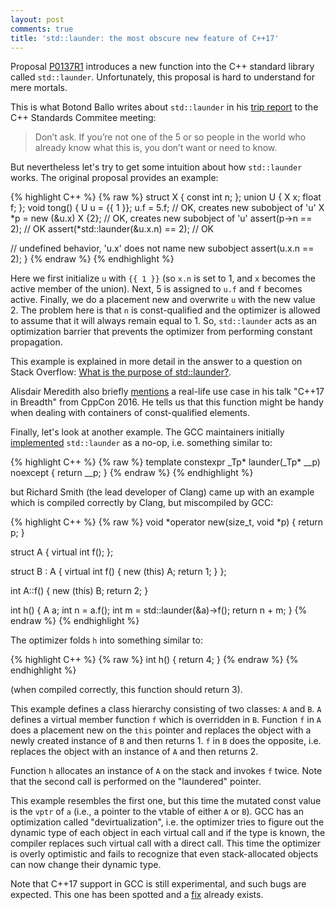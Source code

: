 ```yaml
---
layout: post
comments: true
title: 'std::launder: the most obscure new feature of C++17'
---
```

Proposal [P0137R1](http://www.open-std.org/jtc1/sc22/wg21/docs/papers/2016/p0137r1.html)
introduces a new function into the C++ standard library called `std::launder`.
Unfortunately, this proposal is hard to understand for mere mortals.

This is what Botond Ballo writes about `std::launder` in his [trip report](https://botondballo.wordpress.com/2016/07/06/trip-report-c-standards-meeting-in-oulu-june-2016/)
to the C++ Standards Commitee meeting:

> Don’t ask. If you’re not one of the 5 or so people in the world who already
> know what this is, you don’t want or need to know.

But nevertheless let's try to get some intuition about how `std::launder` works.
The original proposal provides an example:

{% highlight C++ %}
{% raw %}
struct X { const int n; };
union U { X x; float f; };
void tong() {
  U u = {{ 1 }};
  u.f = 5.f;               // OK, creates new subobject of 'u'
  X *p = new (&u.x) X {2}; // OK, creates new subobject of 'u'
  assert(p->n == 2);       // OK
  assert(*std::launder(&u.x.n) == 2); // OK

  // undefined behavior, 'u.x' does not name new subobject
  assert(u.x.n == 2);
}
{% endraw %}
{% endhighlight %}

Here we first initialize `u` with `{{ 1 }}` (so `x.n` is set to 1, and `x`
becomes the active member of the union). Next, 5 is assigned to `u.f` and
`f` becomes active. Finally, we do a placement new and overwrite `u` with
the new value 2. The problem here is that `n` is const-qualified and the
optimizer is allowed to assume that it will always remain equal to 1. So,
`std::launder` acts as an optimization barrier that prevents the optimizer from
performing constant propagation.

This example is explained in more detail in the answer to a question on Stack
Overflow: [What is the purpose of std::launder?](http://stackoverflow.com/questions/39382501/what-is-the-purpose-of-stdlaunder).

Alisdair Meredith also briefly [mentions](https://youtu.be/-rIixnNJM4k?t=583) a
real-life use case in his talk "C++17 in Breadth" from CppCon 2016. He tells us
that this function might be handy when dealing with containers of
const-qualified elements.

Finally, let's look at another example. The GCC maintainers initially
[implemented](https://gcc.gnu.org/ml/libstdc++/2016-10/threads.html#00152)
`std::launder` as a no-op, i.e. something similar to:

{% highlight C++ %}
{% raw %}
 template<typename _Tp>
   constexpr _Tp*
   launder(_Tp* __p) noexcept
   {
     return __p;
   }
{% endraw %}
{% endhighlight %}

but Richard Smith (the lead developer of Clang) came up with an example
which is compiled correctly by Clang, but miscompiled by GCC:

{% highlight C++ %}
{% raw %}
void *operator new(size_t, void *p) { return p; }

struct A {
  virtual int f();
};

struct B : A {
  virtual int f() { new (this) A; return 1; }
};

int A::f() { new (this) B; return 2; }

int h() {
  A a;
  int n = a.f();
  int m = std::launder(&a)->f();
  return n + m;
}
{% endraw %}
{% endhighlight %}

The optimizer folds `h` into something similar to:

{% highlight C++ %}
{% raw %}
int h() {
  return 4;
}
{% endraw %}
{% endhighlight %}

(when compiled correctly, this function should return 3).

This example defines a class hierarchy consisting of two classes: `A` and `B`.
`A` defines a virtual member function `f` which is overridden in `B`.
Function `f` in `A` does a placement new on the `this` pointer and replaces the
object with a newly created instance of `B` and then returns 1. `f` in `B` does
the opposite, i.e. replaces the object with an instance of `A` and then returns 2.

Function `h` allocates an instance of `A` on the stack and invokes `f`
twice. Note that the second call is performed on the "laundered" pointer.

This example resembles the first one, but this time the mutated const
value is the `vptr` of `a` (i.e., a pointer to the vtable of either `A` or `B`).
GCC has an optimization called "devirtualization", i.e. the optimizer tries
to figure out the dynamic type of each object in each virtual call and
if the type is known, the compiler replaces such virtual call with a direct call.
This time the optimizer is overly optimistic and fails to recognize that even
stack-allocated objects can now change their dynamic type.

Note that C++17 support in GCC is still experimental, and such bugs are
expected. This one has been spotted and a
[fix](https://gcc.gnu.org/ml/libstdc++/2016-10/msg00194.html) already exists.
